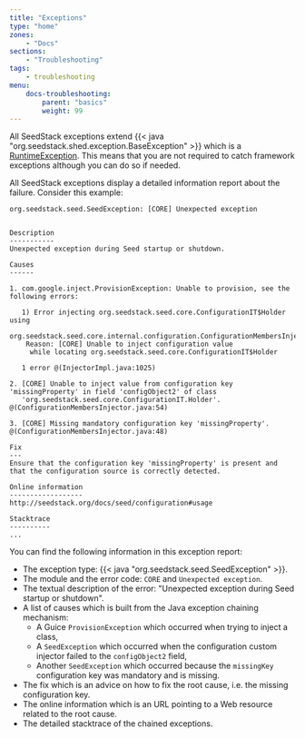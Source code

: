 ```yaml
---
title: "Exceptions"
type: "home"
zones:
    - "Docs"
sections:
    - "Troubleshooting"    
tags:
    - troubleshooting
menu:
    docs-troubleshooting:
        parent: "basics"
        weight: 99
---
```


All SeedStack exceptions extend {{< java "org.seedstack.shed.exception.BaseException" >}} which is a 
[RuntimeException](https://docs.oracle.com/javase/8/docs/api/java/lang/RuntimeException.html). This means that you are
not required to catch framework exceptions although you can do so if needed.
 
All SeedStack exceptions display a detailed information report about the failure. Consider this example:
 
```plain
org.seedstack.seed.SeedException: [CORE] Unexpected exception


Description
-----------
Unexpected exception during Seed startup or shutdown.

Causes
------

1. com.google.inject.ProvisionException: Unable to provision, see the following errors:
   
   1) Error injecting org.seedstack.seed.core.ConfigurationIT$Holder using
   org.seedstack.seed.core.internal.configuration.ConfigurationMembersInjector@17271176.
    Reason: [CORE] Unable to inject configuration value
     while locating org.seedstack.seed.core.ConfigurationIT$Holder
   
   1 error @(InjectorImpl.java:1025)

2. [CORE] Unable to inject value from configuration key 'missingProperty' in field 'configObject2' of class
   'org.seedstack.seed.core.ConfigurationIT.Holder'. @(ConfigurationMembersInjector.java:54)

3. [CORE] Missing mandatory configuration key 'missingProperty'. @(ConfigurationMembersInjector.java:48)

Fix
---
Ensure that the configuration key 'missingProperty' is present and that the configuration source is correctly detected.

Online information
------------------
http://seedstack.org/docs/seed/configuration#usage

Stacktrace
----------
...
```

You can find the following information in this exception report:

* The exception type: {{< java "org.seedstack.seed.SeedException" >}}.
* The module and the error code: `CORE` and `Unexpected exception`.
* The textual description of the error: "Unexpected exception during Seed startup or shutdown".
* A list of causes which is built from the Java exception chaining mechanism:
  * A Guice `ProvisionException` which occurred when trying to inject a class,
  * A `SeedException` which occurred when the configuration custom injector failed to the `configObject2` field,
  * Another `SeedException` which occurred because the `missingKey` configuration key was mandatory and is missing.
* The fix which is an advice on how to fix the root cause, i.e. the missing configuration key.
* The online information which is an URL pointing to a Web resource related to the root cause.
* The detailed stacktrace of the chained exceptions.

